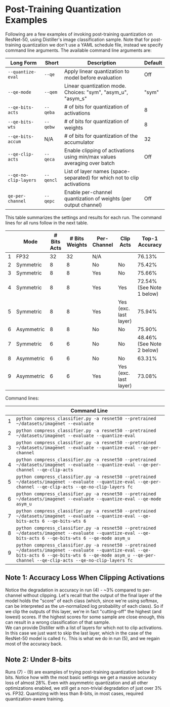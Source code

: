 # Post-Training Quantization Examples

Following are a few examples of invoking post-training quantization on ResNet-50, using Distiller's image classification sample. Note that for post-training quantization we don't use a YAML schedule file, instead we specify command line arguments. The available command line arguments are:

| Long Form             | Short     | Description                                                              | Default |
|-----------------------|-----------|--------------------------------------------------------------------------|---------|
| `--quantize-eval`     | `--qe`    | Apply linear quantization to model before evaluation                     | Off     |
| `--qe-mode`           | `--qem`   | Linear quantization mode. Choices: "sym", "asym_u", "asym_s"             | "sym"   |
| `--qe-bits-acts`      | `--qeba`  | # of bits for quantization of activations                                | 8       |
| `--qe-bits-wts`       | `--qebw`  | # of bits for quantization of weights                                    | 8       |
| `--qe-bits-accum`     | N/A       | # of bits for quantization of the accumulator                            | 32      |
| `--qe-clip-acts`      | `--qeca`  | Enable clipping of activations using min/max values averaging over batch | Off     |
| `--qe-no-clip-layers` | `--qencl` | List of layer names (space-separated) for which not to clip activations  |       |
| `qe-per-channel`      | `--qepc`  | Enable per-channel quantization of weights (per output channel)          | Off     |

This table summarizes the settings and results for each run. The command lines for all runs follow in the next table.

|   | Mode       | # Bits Acts | # Bits Weights | Per-Channel | Clip Acts             | Top-1 Accuracy |
|---|------------|-------------|----------------|-------------|-----------------------|----------------|
| 1 | FP32       | 32          | 32             | N/A         |                       | 76.13%         |
| 2 | Symmetric  | 8           | 8              | No          | No                    | 75.42%         |
| 3 | Symmetric  | 8           | 8              | Yes         | No                    | 75.66%         |
| 4 | Symmetric  | 8           | 8              | Yes         | Yes                   | 72.54% (See Note 1 below) |
| 5 | Symmetric  | 8           | 8              | Yes         | Yes (exc. last layer) | 75.94%         |
| 6 | Asymmetric | 8           | 8              | No          | No                    | 75.90%         |
| 7 | Symmetric  | 6           | 6              | No          | No                    | 48.46% (See Note 2 below) |
| 8 | Asymmetric | 6           | 6              | No          | No                    | 63.31%         |
| 9 | Asymmetric | 6           | 6              | Yes         | Yes (exc. last layer) | 73.08%         |

Command lines:

|   | Command Line |
|---|--------------|
| 1 | `python compress_classifier.py -a resnet50 --pretrained ~/datasets/imagenet --evaluate`
| 2 | `python compress_classifier.py -a resnet50 --pretrained ~/datasets/imagenet --evaluate --quantize-eval`
| 3 | `python compress_classifier.py -a resnet50 --pretrained ~/datasets/imagenet --evaluate --quantize-eval --qe-per-channel`
| 4 | `python compress_classifier.py -a resnet50 --pretrained ~/datasets/imagenet --evaluate --quantize-eval --qe-per-channel --qe-clip-acts`
| 5 | `python compress_classifier.py -a resnet50 --pretrained ~/datasets/imagenet --evaluate --quantize-eval --qe-per-channel --qe-clip-acts --qe-no-clip-layers fc`
| 6 | `python compress_classifier.py -a resnet50 --pretrained ~/datasets/imagenet --evaluate --quantize-eval --qe-mode asym_u`
| 7 | `python compress_classifier.py -a resnet50 --pretrained ~/datasets/imagenet --evaluate --quantize-eval --qe-bits-acts 6 --qe-bits-wts 6`
| 8 | `python compress_classifier.py -a resnet50 --pretrained ~/datasets/imagenet --evaluate --quantize-eval --qe-bits-acts 6 --qe-bits-wts 6 --qe-mode asym_u`
| 9 | `python compress_classifier.py -a resnet50 --pretrained ~/datasets/imagenet --evaluate --quantize-eval --qe-bits-acts 6 --qe-bits-wts 6 --qe-mode asym_u --qe-per-channel --qe-clip-acts --qe-no-clip-layers fc`

## Note 1: Accuracy Loss When Clipping Activations

Notice the degradation in accuracy in run (4) - ~3% compared to per-channel without clipping. Let's recall that the output of the final layer of the model holds the "score" of each class (which, since we're using softmax, can be interpreted as the un-normalized log probability of each class). So if we clip the outputs of this layer, we're in fact "cutting-off" the highest (and lowest) scores. If the highest scores for some sample are close enough, this can result in a wrong classification of that sample.  
We can provide Distiller with a list of layers for which not to clip activations. In this case we just want to skip the last layer, which in the case of the ResNet-50 model is called `fc`. This is what we do in run (5), and we regain most of the accuracy back.

## Note 2: Under 8-bits

Runs (7) - (9) are examples of trying post-training quantization below 8-bits. Notice how with the most basic settings we get a massive accuracy loss of almost 28%. Even with asymmetric quantization and all other optimizations enabled, we still get a non-trivial degradation of just over 3% vs. FP32. Quantizing with less than 8-bits, in most cases, required quantization-aware training.